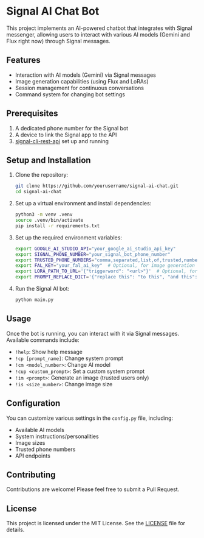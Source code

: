 # Signal AI Chat Bot

This project implements an AI-powered chatbot that integrates with Signal messenger, allowing users to interact with various AI models (Gemini and Flux right now) through Signal messages.

## Features

- Interaction with AI models (Gemini) via Signal messages
- Image generation capabilities (using Flux and LoRAs)
- Session management for continuous conversations
- Command system for changing bot settings

## Prerequisites

1. A dedicated phone number for the Signal bot
2. A device to link the Signal app to the API
3. [signal-cli-rest-api](https://github.com/bbernhard/signal-cli-rest-api) set up and running

## Setup and Installation

1. Clone the repository:
   ```bash
   git clone https://github.com/yourusername/signal-ai-chat.git
   cd signal-ai-chat
   ```

2. Set up a virtual environment and install dependencies:
   ```bash
   python3 -m venv .venv
   source .venv/bin/activate
   pip install -r requirements.txt
   ```

3. Set up the required environment variables:
   ```bash
   export GOOGLE_AI_STUDIO_API="your_google_ai_studio_api_key"
   export SIGNAL_PHONE_NUMBER="your_signal_bot_phone_number"
   export TRUSTED_PHONE_NUMBERS="comma,separated,list,of,trusted,numbers"
   export FAL_KEY="your_fal_ai_key"  # Optional, for image generation
   export LORA_PATH_TO_URL='{"triggerword": "<url>"}'  # Optional, for LoRA models
   export PROMPT_REPLACE_DICT='{"replace this": "to this", "and this": "to this"}'  # Optional
   ```

4. Run the Signal AI bot:
   ```bash
   python main.py
   ```

## Usage

Once the bot is running, you can interact with it via Signal messages. Available commands include:

- `!help`: Show help message
- `!cp [prompt_name]`: Change system prompt
- `!cm <model_number>`: Change AI model
- `!cup <custom_prompt>`: Set a custom system prompt
- `!im <prompt>`: Generate an image (trusted users only)
- `!is <size_number>`: Change image size

## Configuration

You can customize various settings in the `config.py` file, including:

- Available AI models
- System instructions/personalities
- Image sizes
- Trusted phone numbers
- API endpoints

## Contributing

Contributions are welcome! Please feel free to submit a Pull Request.

## License

This project is licensed under the MIT License. See the [LICENSE](LICENSE) file for details.